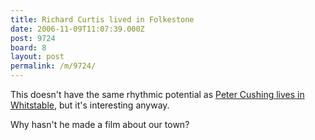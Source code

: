 ```yaml
---
title: Richard Curtis lived in Folkestone
date: 2006-11-09T11:07:39.000Z
post: 9724
board: 8
layout: post
permalink: /m/9724/
---
```

This doesn't have the same rhythmic potential as <a href="https://www.google.co.uk/search?q=peter+cushing+lives+in+whitstable">Peter Cushing lives in Whitstable</a>, but it's interesting anyway. 

Why hasn't he made a film about our town?
